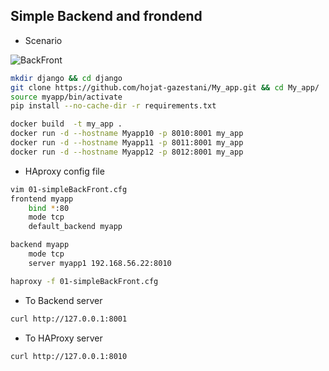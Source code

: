 ## Simple Backend and frondend

* Scenario

![BackFront](https://github.com/hojat-gazestani/DevOps/blob/main/haproxy/pictures/03-HAProxy/01-BackFront.jpg)


```bash
mkdir django && cd django
git clone https://github.com/hojat-gazestani/My_app.git && cd My_app/
source myapp/bin/activate
pip install --no-cache-dir -r requirements.txt

docker build  -t my_app .
docker run -d --hostname Myapp10 -p 8010:8001 my_app
docker run -d --hostname Myapp11 -p 8011:8001 my_app
docker run -d --hostname Myapp12 -p 8012:8001 my_app
```

* HAproxy config file 
```bash
vim 01-simpleBackFront.cfg
frontend myapp
    bind *:80
    mode tcp
    default_backend myapp

backend myapp
    mode tcp
    server myapp1 192.168.56.22:8010
```

```bash
haproxy -f 01-simpleBackFront.cfg
```

* To Backend server
```bash
curl http://127.0.0.1:8001
```

* To HAProxy server
```bash
curl http://127.0.0.1:8010
```